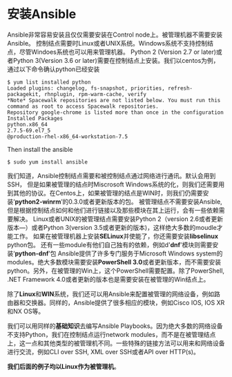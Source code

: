 # 安装Ansible
Ansible非常容易安装且仅仅需要安装在Control node上。被管理机器不需要安装Ansible。
控制结点需要时Linux或者UNIX系统。Windows系统不支持控制结点，尽管Windoes系统也可以用来管理机器。
Python 2 (Version 2.7 or later)或者Python 3(Version 3.6 or later)需要在控制结点上安装。我们以centos为例，通过以下命令确认python已经安装
```
$ yum list installed python
Loaded plugins: changelog, fs-snapshot, priorities, refresh-packagekit, rhnplugin, rpm-warm-cache, verify
*Note* Spacewalk repositories are not listed below. You must run this command as root to access Spacewalk repositories.
Repository google-chrome is listed more than once in the configuration
Installed Packages
python.x86_64                                                     2.7.5-69.el7_5                                                      @production-rhel-x86_64-workstation-7.5
```
Then install the ansible
```
$ sudo yum install ansible
```
我们知道，Ansible控制结点需要和被控制结点通过网络进行通讯。默认会用到SSH， 但是如果被管理的结点时Miscrosoft Windows系统的化，则我们还需要用到其他的协议。在Centos上，如果被管理的结点是WIN时，则我们仍需要安装‘**python2-winrm**’的0.3.0或者更新版本的包。
被管理结点不需要安装Ansible, 但是根据控制结点如何和他们进行链接以及那些模块在其上运行，会有一些依赖需要解决。
Linux或者UNIX的被管理结点需要安装Python 2（version 2.6或者更新版本—）或者Python 3(version 3.5或者更新的版本)，这样绝大多数的moudle才能工作。
如果在被管理机器上安装**SELinux**并使能了，你还需要安装**libselinux** python包。
还有一些module有他们自己独有的依赖，例如d'**dnf**'模块则需要安装‘**python-dnf**’包
Ansible提供了许多专门服务于Microsoft Windows system的modules。绝大多数模块需要安装**PowerShell 3.0**或者更新版本，而不需要安装python。另外，在被管理的Win上，这个PowerShell需要配置。除了PowerShell, .NET Framework 4.0或者更新的版本也是需要安装在被管理的Win结点上。

除了**Linux**和**WIN**系统，我们还可以用Ansible来配置被管理的网络设备，例如路由器和交换器。同样的，Ansible提供了很多相应的模块，例如Cisco IOS, IOS XR和NX OS等。

我们可以用同样的**基础知识**去编写Ansible Playbooks。因为绝大多数的网络设备不支持Python，我们在控制结点运行network modules，而不是在被管理结点上，这一点和其他类型的被管理机不同。一些特殊的链接方法可以用来和网络设备进行交流，例如CLI over SSH, XML over SSH或者API over HTTP(s)。

**我们后面的例子均以Linux作为被管理机**。
